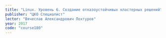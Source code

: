 ```yaml
---
title: "Linux. Уровень 6. Создание отказоустойчивых кластерных решений"
publisher: "ЦКО Специалист"
lector: "Вячеслав Александрович Лохтуров"
year: 2017
code: "course180"
---
```

